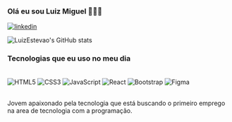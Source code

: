 ### Olá eu sou Luiz Miguel 🙋🏾‍♂️

[![linkedin](https://img.shields.io/badge/LinkedIn-0077B5?style=for-the-badge&logo=linkedin&logoColor=white)](https://www.linkedin.com/in/luizmestev%C3%A3o)

![LuizEstevao's GitHub stats](https://github-readme-stats.vercel.app/api?username=LuizEstevao&show_icons=true&theme=dark)

### Tecnologias que eu uso no meu dia

<div style="display : inline_block"></br>
<img align="center" 
 alt="HTML5" src="https://img.shields.io/badge/HTML5-E34F26?style=for-the-badge&logo=html5&logoColor=white" /> 
 <img align="center" 
 alt="CSS3" src="https://img.shields.io/badge/CSS3-1572B6?style=for-the-badge&logo=css3&logoColor=white" /> 
 <img align="center" 
 alt="JavaScript" src="https://img.shields.io/badge/JavaScript-F7DF1E?style=for-the-badge&logo=javascript&logoColor=black" /> 
 <img align="center" 
 alt="React" src="https://img.shields.io/badge/React-20232A?style=for-the-badge&logo=react&logoColor=61DAFB" /> 
 <img align="center" 
 alt="Bootstrap" src="https://img.shields.io/badge/Bootstrap-563D7C?style=for-the-badge&logo=bootstrap&logoColor=white" /> 
 <img align="center" 
 alt="Figma" src="https://img.shields.io/badge/Figma-F24E1E?style=for-the-badge&logo=figma&logoColor=white" /> 
</div></br>


Jovem apaixonado pela tecnologia que está buscando o primeiro emprego na area de tecnologia com a programação.
